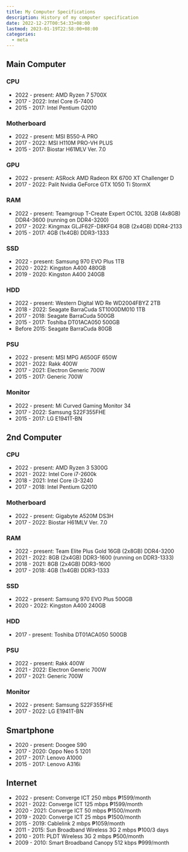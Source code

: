 ```yaml
---
title: My Computer Specifications
description: History of my computer specification
date: 2022-12-27T00:54:33+08:00
lastmod: 2023-01-19T22:58:00+08:00
categories:
  - meta
---
```

## Main Computer
### CPU
* 2022 - present: AMD Ryzen 7 5700X
* 2017 - 2022: Intel Core i5-7400
* 2015 - 2017: Intel Pentium G2010

### Motherboard
* 2022 - present: MSI B550-A PRO
* 2017 - 2022: MSI H110M PRO-VH PLUS
* 2015 - 2017: Biostar H61MLV Ver. 7.0

### GPU
* 2022 - present: ASRock AMD Radeon RX 6700 XT Challenger D
* 2017 - 2022: Palit Nvidia GeForce GTX 1050 Ti StormX

### RAM
* 2022 - present: Teamgroup T-Create Expert OC10L 32GB (4x8GB) DDR4-3600 (running on DDR4-3200)
* 2017 - 2022: Kingmax GLJF62F-D8KFG4 8GB (2x4GB) DDR4-2133
* 2015 - 2017: 4GB (1x4GB) DDR3-1333

### SSD
* 2022 - present: Samsung 970 EVO Plus 1TB
* 2020 - 2022: Kingston A400 480GB
* 2019 - 2020: Kingston A400 240GB

### HDD
* 2022 - present: Western Digital WD Re WD2004FBYZ 2TB
* 2018 - 2022: Seagate BarraCuda ST1000DM010 1TB
* 2017 - 2018: Seagate BarraCuda 500GB
* 2015 - 2017: Toshiba DT01ACA050 500GB
* Before 2015: Seagate BarraCuda 80GB

### PSU
* 2022 - present: MSI MPG A650GF 650W
* 2021 - 2022: Rakk 400W
* 2017 - 2021: Electron Generic 700W
* 2015 - 2017: Generic 700W

### Monitor
* 2022 - present: Mi Curved Gaming Monitor 34
* 2017 - 2022: Samsung S22F355FHE
* 2015 - 2017: LG E1941T-BN

## 2nd Computer
### CPU
* 2022 - present: AMD Ryzen 3 5300G
* 2021 - 2022: Intel Core i7-2600k
* 2018 - 2021: Intel Core i3-3240
* 2017 - 2018: Intel Pentium G2010

### Motherboard
* 2022 - present: Gigabyte A520M DS3H
* 2017 - 2022: Biostar H61MLV Ver. 7.0

### RAM
* 2022 - present: Team Elite Plus Gold 16GB (2x8GB) DDR4-3200
* 2021 - 2022: 8GB (2x4GB) DDR3-1600 (running on DDR3-1333)
* 2018 - 2021: 8GB (2x4GB) DDR3-1600
* 2017 - 2018: 4GB (1x4GB) DDR3-1333

### SSD
* 2022 - present: Samsung 970 EVO Plus 500GB
* 2020 - 2022: Kingston A400 240GB

### HDD
* 2017 - present: Toshiba DT01ACA050 500GB

### PSU
* 2022 - present: Rakk 400W
* 2021 - 2022: Electron Generic 700W
* 2017 - 2021: Generic 700W

### Monitor
* 2022 - present: Samsung S22F355FHE
* 2017 - 2022: LG E1941T-BN

## Smartphone
* 2020 - present: Doogee S90
* 2017 - 2020: Oppo Neo 5 1201
* 2017 - 2017: Lenovo A1000
* 2015 - 2017: Lenovo A316i

## Internet
* 2022 - present: Converge ICT 250 mbps ₱1599/month
* 2021 - 2022: Converge ICT 125 mbps ₱1599/month
* 2020 - 2021: Converge ICT 50 mbps ₱1500/month
* 2019 - 2020: Converge ICT 25 mbps ₱1500/month
* 2015 - 2019: Cablelink 2 mbps ₱1059/month
* 2011 - 2015: Sun Broadband Wireless 3G 2 mbps ₱100/3 days
* 2010 - 2011: PLDT Wireless 3G 2 mbps ₱500/month
* 2009 - 2010: Smart Broadband Canopy 512 kbps ₱999/month